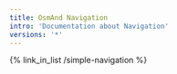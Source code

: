 ```yaml
---
title: OsmAnd Navigation
intro: 'Documentation about Navigation'
versions: '*'
---
```


{% link_in_list /simple-navigation %}

